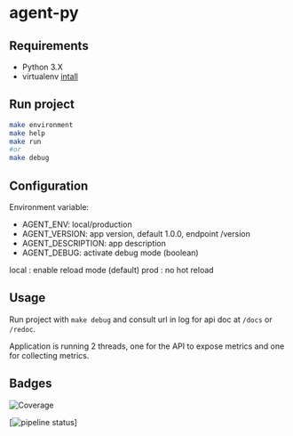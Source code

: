 # agent-py

## Requirements

- Python 3.X
- virtualenv [intall](https://virtualenv.pypa.io/en/latest/installation.html)

## Run project

```sh
make environment
make help
make run
#or
make debug
```

## Configuration

Environment variable:

- AGENT_ENV: local/production
- AGENT_VERSION: app version, default 1.0.0, endpoint /version
- AGENT_DESCRIPTION: app description
- AGENT_DEBUG: activate debug mode (boolean)

local : enable reload mode (default)
prod : no hot reload

## Usage

Run project with `make debug` and consult url in log for api doc at `/docs` or `/redoc`.

Application is running 2 threads, one for the API to expose metrics and one for collecting metrics.
## Badges
![Coverage](https://devops.telecomste.fr/printerfaceadmin/2024-25/group8/ia-groupe-8/badges/add-branch-coverage/coverage.svg)

[![pipeline status](https://devops.telecomste.fr/printerfaceadmin/2024-25/group8/ia-groupe-8/badges/add-badge-coverage/pipeline.svg)]